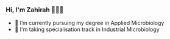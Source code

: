 ### Hi, I'm Zahirah 👋👩‍💻
- 🔬 I’m currently pursuing my degree in Applied Microbiology
- 🔬 I'm taking specialisation track in Industrial Microbiology
<!--
**ZahirahChan/ZahirahChan** is a ✨ _special_ ✨ repository because its `README.md` (this file) appears on your GitHub profile.

Here are some ideas to get you started:

 
- 👯 I’m looking to collaborate on ...
- 🤔 I’m looking for help with ...
- 💬 Ask me about ...
- 📫 How to reach me: ...
- 😄 Pronouns: ...
- ⚡ Fun fact: ...
-->
